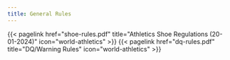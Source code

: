 ```yaml
---
title: General Rules
---
```

</section>

<section class="flex flex-col flex-wrap min-w-full mt-4 sm:min-w-0">
{{< pagelink href="shoe-rules.pdf" title="Athletics Shoe Regulations (20-01-2024)" icon="world-athletics" >}}
{{< pagelink href="dq-rules.pdf" title="DQ/Warning Rules" icon="world-athletics" >}}